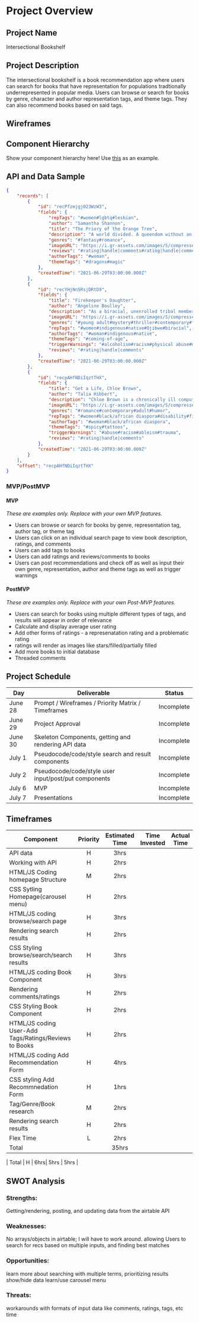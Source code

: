 # Project Overview

## Project Name

Intersectional Bookshelf

## Project Description

The intersectional bookshelf is a book recommendation app where users can search for books that have representation for populations tradtionally underrepresented in popular media.  Users can browse or search for books by genre, character and author representation tags, and theme tags.  They can also recommend books based on said tags.

## Wireframes



## Component Hierarchy
Show your component hierarchy here! Use [this](https://cms-assets.tutsplus.com/uploads/users/1795/posts/30352/image/GettingStartedWithReduxTutorial-React-Component-Structure.png) as an example.

## API and Data Sample


```json
{
    "records": [
        {
            "id": "recPfzmjgj023WzW3",
            "fields": {
                "repTags": "#women#lgbtq#lesbian",
                "author": "Samantha Shannon",
                "title": "The Priory of the Orange Tree",
                "description": "A world divided. A queendom without an heir. An ancient enemy awakens.\n\nThe House of Berethnet has ruled Inys for a thousand years. Still unwed, Queen...",
                "genres": "#fantasy#romance",
                "imageURL": "https://i.gr-assets.com/images/S/compressed.photo.goodreads.com/books/1527807139l/40275288._SY475_.jpg",
                "reviews": "#rating|handle|comments#rating|handle|comments\n",
                "authorTags": "#woman",
                "themeTags": "#dragons#magic"
            },
            "createdTime": "2021-06-29T03:00:00.000Z"
        },
        {
            "id": "recYHjNn5RsjDRtD9",
            "fields": {
                "title": "Firekeeper's Daughter",
                "author": "Angeline Boulley",
                "description": "As a biracial, unenrolled tribal member and the product of a scandal, eighteen-year-old Daunis Fontaine has never quite fit in, both in her hometown a...",
                "imageURL": "https://i.gr-assets.com/images/S/compressed.photo.goodreads.com/books/1595093218l/52346471.jpg",
                "genres": "#young adult#mystery#thriller#contemporary#fiction",
                "repTags": "#women#indigenous#native#Ojibwe#biracial",
                "authorTags": "#woman#indigenous#native",
                "themeTags": "#coming-of-age",
                "triggerWarnings": "#alcoholism#racism#physical abuse#murder#rape#sexual assault#suicide",
                "reviews": "#rating|handle|comments"
            },
            "createdTime": "2021-06-29T03:00:00.000Z"
        },
        {
            "id": "recpAHfNDiIqztTHX",
            "fields": {
                "title": "Get a Life, Chloe Brown",
                "author": "Talia Hibbert",
                "description": "Chloe Brown is a chronically ill computer geek with a goal, a plan, and a list. After almost—but not quite—dying, she’s come up with seven directives ...",
                "imageURL": "https://i.gr-assets.com/images/S/compressed.photo.goodreads.com/books/1614273529l/43884209.jpg",
                "genres": "#romance#contemporary#adult#humor",
                "repTags": "#women#black/african diaspora#disability#fibromyalgia#",
                "authorTags": "#woman#black/african diaspora",
                "themeTags": "#spicy#tattoos",
                "triggerWarnings": "#abuse#racism#ableism#trauma",
                "reviews": "#rating|handle|comments"
            },
            "createdTime": "2021-06-29T03:00:00.000Z"
        }
    ],
    "offset": "recpAHfNDiIqztTHX"
}
```

### MVP/PostMVP
  

#### MVP 
*These are examples only. Replace with your own MVP features.*

- Users can browse or search for books by genre, representation tag, author tag, or theme tag
- Users can click on an individual search page to view book description, ratings, and comments
- Users can add tags to books
- Users can add ratings and reviews/comments to books
- Users can post recommendations and check off as well as input their own genre, representation, author and theme tags as well as trigger warnings

#### PostMVP  
*These are examples only. Replace with your own Post-MVP features.*

- Users can search for books using multiple different types of tags, and results will appear in order of relevance
- Calculate and display average user rating
- Add other forms of ratings - a represenatation rating and a problematic rating
- ratings will render as images like stars/filled/partially filled 
- Add more books to initial database
- Threaded comments

## Project Schedule


|  Day | Deliverable | Status
|---|---| ---|
|June 28| Prompt / Wireframes / Priority Matrix / Timeframes | Incomplete
|June 29| Project Approval | Incomplete
|June 30| Skeleton Components, getting and rendering API data | Incomplete
|July 1| Pseudocode/code/style search and result components | Incomplete
|July 2| Pseudocode/code/style user input/post/put components | Incomplete
|July 6| MVP | Incomplete
|July 7| Presentations | Incomplete

## Timeframes


| Component | Priority | Estimated Time | Time Invested | Actual Time |
| --- | :---: |  :---: | :---: | :---: |
| API data | H | 3hrs|  |  |
| Working with API | H | 2hrs|  |  |
| HTML/JS Coding homepage Structure | M | 2hrs|  |  |
| CSS Sytling Homepage(carousel menu) | H | 2hrs|  |  |
| HTML/JS coding browse/search page | H | 3hrs|  |  |
| Rendering search results | H | 2hrs|  |  |
| CSS Styling browse/search/search results  | H | 3hrs|  |  |
| HTML/JS coding Book Component | H | 3hrs|  |  |
| Rendering comments/ratings| H | 2hrs|  |  |
| CSS Styling Book Component | H | 2hrs|  |  |
| HTML/JS coding User-Add Tags/Ratings/Reviews to Books | H | 2hrs|  |  |
| HTML/JS coding Add Recommendation Form | H | 4hrs|  |  |
| CSS styling Add Recommnedation Form| H | 1hrs|  |  |
| Tag/Genre/Book research | M | 2hrs|  |  |
| Rendering search results | H | 2hrs|  |  |
| Flex Time | L | 2hrs|  |  |
| Total |  | 35hrs|  |  |








| Total | H | 6hrs| 5hrs | 5hrs |

## SWOT Analysis

### Strengths:
Getting/rendering, posting, and updating data from the airtable API

### Weaknesses:
No arrays/objects in airtable; I will have to work around.
allowing Users to search for recs based on multiple inputs, and finding best matches

### Opportunities:
learn more about searching with multiple terms, prioritizing results
show/hide data
learn/use carousel menu

### Threats:
workarounds with formats of input data like comments, ratings, tags, etc
time